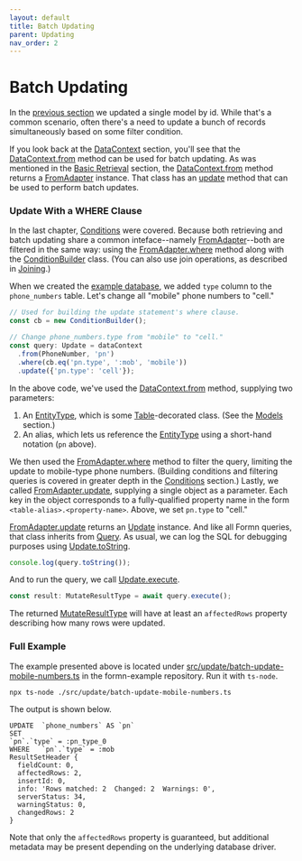 ```yaml
---
layout: default
title: Batch Updating
parent: Updating
nav_order: 2
---
```


# Batch Updating

In the [previous section](./updating-a-model.html) we updated a single model by
id.  While that's a common scenario, often there's a need to update a bunch of
records simultaneously based on some filter condition.

If you look back at the [DataContext](../datacontext) section, you'll see that
the [DataContext.from](../../api-doc/latest/classes/datacontext.html#from)
method can be used for batch updating.  As was mentioned in the [Basic
Retrieval](../retrieving/basic-retrieval.html) section, the
[DataContext.from](../../api-doc/latest/classes/datacontext.html#from) method
returns a [FromAdapter](../../api-doc/latest/classes/fromadapter.html)
instance.  That class has an
[update](../../api-doc/latest/classes/fromadapter.html#update) method that can
be used to perform batch updates.

### Update With a WHERE Clause

In the last chapter, [Conditions](../retrieving/conditions.html) were covered.
Because both retrieving and batch updating share a common inteface--namely
[FromAdapter](../../api-doc/latest/classes/fromadapter.html)--both are filtered
in the same way: using the
[FromAdapter.where](../../api-doc/latest/classes/fromadapter.html#where) method
along with the
[ConditionBuilder](../../api-doc/latest/classes/conditionbuilder.html) class.
(You can also use join operations, as described in
[Joining](../retrieving/joining.html).)

When we created the [example
database](../getting-started/tutorial-database-setup.html), we added `type`
column to the `phone_numbers` table.  Let's change all "mobile" phone numbers
to "cell."

```typescript
// Used for building the update statement's where clause.
const cb = new ConditionBuilder();

// Change phone_numbers.type from "mobile" to "cell."
const query: Update = dataContext
  .from(PhoneNumber, 'pn')
  .where(cb.eq('pn.type', ':mob', 'mobile'))
  .update({'pn.type': 'cell'});
```

In the above code, we've used the
[DataContext.from](../../api-doc/latest/classes/datacontext.html#from) method,
supplying two parameters:

1. An [EntityType](../../api-doc/latest/globals.html#entitytype), which is some
   [Table](../../api-doc/latest/globals.html#table)-decorated class.  (See the
   [Models](../models) section.)
2. An alias, which lets us reference the
   [EntityType](../../api-doc/latest/globals.html#entitytype) using a
   short-hand notation (`pn` above).

We then used the
[FromAdapter.where](../../api-doc/latest/classes/fromadapter.html#where) method
to filter the query, limiting the update to mobile-type phone numbers.
(Building conditions and filtering queries is covered in greater depth in the
[Conditions](../retrieving/conditions.html) section.)  Lastly, we called
[FromAdapter.update](../../api-doc/latest/classes/fromadapter.html#update),
supplying a single object as a parameter.  Each key in the object corresponds
to a fully-qualified property name in the form `<table-alias>.<property-name>`.
Above, we set `pn.type` to "cell."

[FromAdapter.update](../../api-doc/latest/classes/fromadapter.html#update)
returns an [Update](../../api-doc/latest/classes/update.html) instance.  And
like all Formn queries, that class inherits from
[Query](../../api-doc/latest/classes/query.html).  As usual, we can log the SQL
for debugging purposes using
[Update.toString](../../api-doc/latest/classes/update.html#tostring).

```typescript
console.log(query.toString());
```

And to run the query, we call
[Update.execute](../../api-doc/latest/classes/update.html#execute).

```typescript
const result: MutateResultType = await query.execute();
```

The returned
[MutateResultType](../../api-doc/latest/globals.html#mutateresulttype) will
have at least an `affectedRows` property describing how many rows were updated.

### Full Example

The example presented above is located under
[src/update/batch-update-mobile-numbers.ts](https://github.com/benbotto/formn-example/blob/1.11.0/src/update/batch-update-mobile-numbers.ts)
in the formn-example repository.  Run it with `ts-node`.

```
npx ts-node ./src/update/batch-update-mobile-numbers.ts
```

The output is shown below.

```
UPDATE  `phone_numbers` AS `pn`
SET
`pn`.`type` = :pn_type_0
WHERE   `pn`.`type` = :mob
ResultSetHeader {
  fieldCount: 0,
  affectedRows: 2,
  insertId: 0,
  info: 'Rows matched: 2  Changed: 2  Warnings: 0',
  serverStatus: 34,
  warningStatus: 0,
  changedRows: 2
}
```

Note that only the `affectedRows` property is guaranteed, but additional
metadata may be present depending on the underlying database driver.

